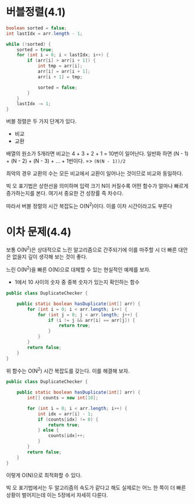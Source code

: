 # 버블정렬(4.1)
```java
boolean sorted = false;
int lastIdx = arr.length - 1;

while (!sorted) {
	sorted = true;
	for (int i = 0; i < lastIdx; i++) {
		if (arr[i] > arr[i + 1]) {
			int tmp = arr[i];
			arr[i] = arr[i + 1];
			arr[i + 1] = tmp;

			sorted = false;
		}
	}
	lastIdx -= 1;
}
```

버블 정렬은 두 가지 단계가 있다.
- 비교
- 교환

배열의 원소가 5개라면 비교는 4 + 3 + 2 + 1 = 10번이 일어난다.
일반화 하면 (N - 1) + (N - 2) + (N - 3) + ... + 1번이다. => `(N(N - 1))/2`

최악의 경우 교환의 수는 모든 비교에서 교환이 일어나는 것이므로 비교와 동일하다.

빅 오 표기법은 상한선을 의미하며 입력 크기 N이 커질수록 어떤 함수가 얼마나 빠르게 증가하는지를 본다.
여기서 중요한 건 성장률 즉 차수다.

따라서 버블 정렬의 시간 복잡도는 O(N<sup>2</sup>)이다. 이를 이차 시간이라고도 부른다

# 이차 문제(4.4)

보통 O(N<sup>2</sup>)은 상대적으로 느린 알고리즘으로 간주되기에 이를 마주할 시 더 빠른 대안은 없을지 깊이 생각해 보는 것이 좋다.

느린 O(N<sup>2</sup>)을 빠른 O(N)으로 대체할 수 있는 현실적인 예제를 보자.

- 1에서 10 사이의 숫자 중 중복 숫자가 있는지 확인하는 함수
```java
public class DuplicateChecker {

    public static boolean hasDuplicate(int[] arr) {
        for (int i = 0; i < arr.length; i++) {
            for (int j = 0; j < arr.length; j++) {
                if (i != j && arr[i] == arr[j]) {
                    return true;
                }
            }
        }
        return false;
    }
}
```

위 함수는 O(N<sup>2</sup>) 시간 복잡도를 갖는다.
이를 해결해 보자.

```java
public class DuplicateChecker {

    public static boolean hasDuplicate(int[] arr) {
        int[] counts = new int[10];

		for (int i = 0; i < arr.length; i++) {
			int idx = arr[i] - 1;
			if (counts[idx] != 0) {
				return true;
			} else {
				counts[idx]++;
			}
		}
		return false;
    }
}
```

이렇게 O(N)으로 최적화할 수 있다.

빅 오 표기법에서는 두 알고리즘의 속도가 같다고 해도 실제로는 어느 한 쪽이 더 빠른 상황이 벌어지는데 이는 5장에서 자세히 다룬다.
